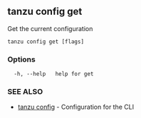 ## tanzu config get

Get the current configuration

```
tanzu config get [flags]
```

### Options

```
  -h, --help   help for get
```

### SEE ALSO

* [tanzu config](tanzu_config.md)	 - Configuration for the CLI

